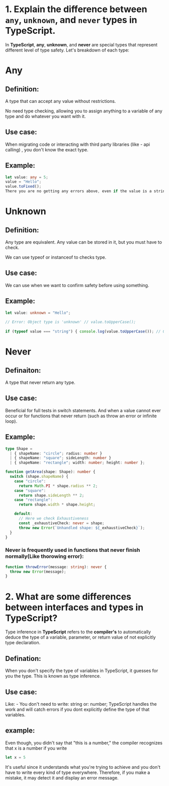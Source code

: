 # 1.  Explain the difference between  `any`,  `unknown`, and  `never`  types in TypeScript.

In **TypeScript**, **any**, **unknown**, and **never** are special types that represent different level of type safety. Let's breakdown of each type:   
  
  # Any
  
## Definition: 
A type that can accept any value without restrictions.  
  
No need type checking, allowing you to assign anything to a variable of any type and do whatever you want with it.  
  
## Use case: 
When migrating code or interacting with third party libraries (like - api calling) , you don't know the exact type.  
  
## Example:  
  
```typescript
let value: any = 5;  
value = "Hello";  
value.toFixed();  
There you are no getting any errors above, even if the value is a string at runtime.
```

# Unknown
## Definition:
 Any type are equivalent. Any value can be stored in it, but you must have to check.  
  
We can use typeof or instanceof to checks type.  
  
## Use case:
 We can use when we want to confirm safety before using something.  
  
## Example:
 ```typescript
 let value: unknown = "Hello";  
  
// Error: Object type is 'unknown' // value.toUpperCase();  
  
if (typeof value === "string") { console.log(value.toUpperCase()); // OK
```

# Never
## Definaiton:
A type that never return any type.  
   
  
## Use case:
Beneficial for full tests in switch statements.
And when a value cannot ever occur or for functions that never return (such as throw an error or infinite loop).

## Example:
```typescript
type Shape = 
  | { shapeName: "circle"; radius: number }
  | { shapeName: "square"; sideLength: number }
  | { shapeName: "rectangle"; width: number; height: number };

function getArea(shape: Shape): number {
  switch (shape.shapeName) {
    case "circle":
      return Math.PI * shape.radius ** 2;
    case "square":
      return shape.sideLength ** 2;
    case "rectangle":
      return shape.width * shape.height;

    default:
      // Here we check Exhaustiveness
      const _exhaustiveCheck: never = shape;
      throw new Error(`Unhandled shape: ${_exhaustiveCheck}`);
  }
}

```
### Never is frequently used in functions that never finish normally(Like thorowing error):
```typescript
function throwError(message: string): never {
  throw new Error(message);
}
```

# 2.  What are some differences between interfaces and types in TypeScript?
Type inference in **TypeScript** refers to the **compiler's** to automatically deduce the type of a variable, parameter, or return value of not explicitly type declaration.

## Defination:
When you don't specify the type of variables in TypeScript, it guesses for you the type. This is known as type inference. 
## Use case:
Like: - You don't need to write: string or: number; TypeScript handles the work and will catch errors if you dont explicitly define the type of that variables.

## example:
Even though, you didn't say that "this is a number," the compiler recognizes that x is a number if you write
```typescript
let x = 5
 ```
It's useful since it understands what you're trying to achieve and you don't have to write every kind of type everywhere. Therefore, if you make a mistake, it may detect it and display an error message.
